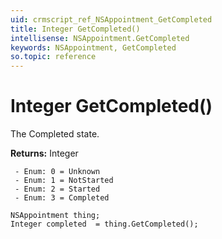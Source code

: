 ```yaml
---
uid: crmscript_ref_NSAppointment_GetCompleted
title: Integer GetCompleted()
intellisense: NSAppointment.GetCompleted
keywords: NSAppointment, GetCompleted
so.topic: reference
---
```


# Integer GetCompleted()

The Completed state. 

**Returns:** Integer

     - Enum: 0 = Unknown 
     - Enum: 1 = NotStarted 
     - Enum: 2 = Started 
     - Enum: 3 = Completed 

```crmscript
NSAppointment thing;
Integer completed  = thing.GetCompleted();
```

